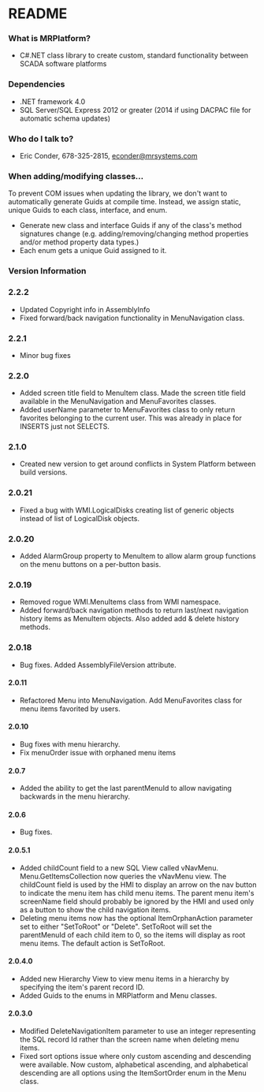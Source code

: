 # README

### What is MRPlatform?

* C#.NET class library to create custom, standard functionality between SCADA software platforms

### Dependencies

* .NET framework 4.0
* SQL Server/SQL Express 2012 or greater (2014 if using DACPAC file for automatic schema updates)

### Who do I talk to?

* Eric Conder, 678-325-2815, econder@mrsystems.com

### When adding/modifying classes...
To prevent COM issues when updating the library, we don't want to automatically generate Guids at compile time. Instead, we assign static, unique Guids to each class, interface, and enum.
* Generate new class and interface Guids if any of the class's method signatures change (e.g. adding/removing/changing method properties and/or method property data types.)
* Each enum gets a unique Guid assigned to it.

### Version Information

### 2.2.2
* Updated Copyright info in AssemblyInfo
* Fixed forward/back navigation functionality in MenuNavigation class.

### 2.2.1
* Minor bug fixes

### 2.2.0
* Added screen title field to MenuItem class. Made the screen title field available in the MenuNavigation and MenuFavorites classes.
* Added userName parameter to MenuFavorites class to only return favorites belonging to the current user. This was already in place for INSERTS just not SELECTS.

### 2.1.0
* Created new version to get around conflicts in System Platform between build versions.

### 2.0.21
* Fixed a bug with WMI.LogicalDisks creating list of generic objects instead of list of LogicalDisk objects.

### 2.0.20
* Added AlarmGroup property to MenuItem to allow alarm group functions on the menu buttons on a per-button basis.

### 2.0.19
* Removed rogue WMI.MenuItems class from WMI namespace.
* Added forward/back navigation methods to return last/next navigation history items as MenuItem objects. Also added add & delete history methods.

### 2.0.18
* Bug fixes. Added AssemblyFileVersion attribute.

#### 2.0.11
* Refactored Menu into MenuNavigation. Add MenuFavorites class for menu items favorited by users.

#### 2.0.10
* Bug fixes with menu hierarchy.
* Fix menuOrder issue with orphaned menu items

#### 2.0.7
* Added the ability to get the last parentMenuId to allow navigating backwards in the menu hierarchy.

#### 2.0.6
* Bug fixes.

#### 2.0.5.1
* Added childCount field to a new SQL View called vNavMenu. Menu.GetItemsCollection now queries the vNavMenu view. The childCount field is used by the HMI to display an arrow on the nav button to indicate the menu item has child menu items. The parent menu item's screenName field should probably be ignored by the HMI and used only as a button to show the child navigation items.
* Deleting menu items now has the optional ItemOrphanAction parameter set to either "SetToRoot" or "Delete". SetToRoot will set the parentMenuId of each child item to 0, so the items will display as root menu items. The default action is SetToRoot.

#### 2.0.4.0
* Added new Hierarchy View to view menu items in a hierarchy by specifying the item's parent record ID.
* Added Guids to the enums in MRPlatform and Menu classes.

#### 2.0.3.0
* Modified DeleteNavigationItem parameter to use an integer representing the SQL record Id rather than the screen name when deleting menu items.
* Fixed sort options issue where only custom ascending and descending were available. Now custom, alphabetical ascending, and alphabetical descending are all options using the ItemSortOrder enum in the Menu class.